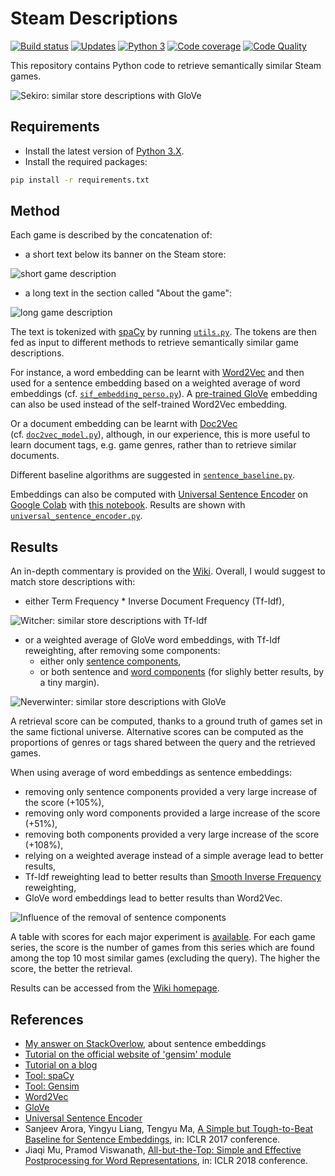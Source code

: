 # Steam Descriptions

[![Build status][build-image]][build]
[![Updates][dependency-image]][pyup]
[![Python 3][python3-image]][pyup]
[![Code coverage][codecov-image]][codecov]
[![Code Quality][codacy-image]][codacy]

This repository contains Python code to retrieve semantically similar Steam games.

![Sekiro: similar store descriptions with GloVe](https://github.com/woctezuma/steam-descriptions/wiki/img/fuUtQ5Z.jpg)

## Requirements

-   Install the latest version of [Python 3.X](https://www.python.org/downloads/).
-   Install the required packages:

```bash
pip install -r requirements.txt
```

## Method

Each game is described by the concatenation of:
 
-   a short text below its banner on the Steam store:

![short game description](https://i.imgur.com/qSiN3Hh.png)

-   a long text in the section called "About the game":

![long game description](https://i.imgur.com/zpLKiqh.png)

The text is tokenized with [spaCy](https://spacy.io/) by running [`utils.py`](utils.py).
The tokens are then fed as input to different methods to retrieve semantically similar game descriptions.

For instance, a word embedding can be learnt with [Word2Vec](https://en.wikipedia.org/wiki/Word2vec) and then used for a
sentence embedding based on a weighted average of word embeddings (cf. [`sif_embedding_perso.py`](sif_embedding_perso.py)).
A [pre-trained GloVe](https://spacy.io/models/en#section-en_vectors_web_lg) embedding can also be used instead of the self-trained Word2Vec embedding.

Or a document embedding can be learnt with [Doc2Vec](https://radimrehurek.com/gensim/models/doc2vec.html) (cf. [`doc2vec_model.py`](doc2vec_model.py)), although, in
our experience, this is more useful to learn document tags, e.g. game genres, rather than to retrieve similar documents.

Different baseline algorithms are suggested in [`sentence_baseline.py`](sentence_baseline.py).

Embeddings can also be computed with [Universal Sentence Encoder](https://tfhub.dev/google/universal-sentence-encoder/2) on [Google Colab](https://colab.research.google.com/) with [this notebook](universal_sentence_encoder.ipynb).
Results are shown with [`universal_sentence_encoder.py`](universal_sentence_encoder.py). 

## Results

An in-depth commentary is provided on the [Wiki](https://github.com/woctezuma/steam-descriptions/wiki/Commentary).
Overall, I would suggest to match store descriptions with:
-   either Term Frequency * Inverse Document Frequency (Tf-Idf),

![Witcher: similar store descriptions with Tf-Idf](https://github.com/woctezuma/steam-descriptions/wiki/img/fH7gjaS.png)

-   or a weighted average of GloVe word embeddings, with Tf-Idf reweighting, after removing some components:
    - either only [sentence components](https://openreview.net/forum?id=SyK00v5xx),
    - or both sentence and [word components](https://arxiv.org/abs/1702.01417) (for slighly better results, by a tiny margin).

![Neverwinter: similar store descriptions with GloVe](https://github.com/woctezuma/steam-descriptions/wiki/img/PYzT6ol.png)

A retrieval score can be computed, thanks to a ground truth of games set in the same fictional universe.
Alternative scores can be computed as the proportions of genres or tags shared between the query and the retrieved games.

When using average of word embeddings as sentence embeddings:
-   removing only sentence components provided a very large increase of the score (+105%),
-   removing only word components provided a large increase of the score (+51%),
-   removing both components provided a very large increase of the score (+108%),
-   relying on a weighted average instead of a simple average lead to better results,
-   Tf-Idf reweighting lead to better results than [Smooth Inverse Frequency](https://openreview.net/forum?id=SyK00v5xx) reweighting,
-   GloVe word embeddings lead to better results than Word2Vec.

![Influence of the removal of sentence components](https://github.com/woctezuma/steam-descriptions/wiki/img/plot.png)

A table with scores for each major experiment is [available](https://github.com/woctezuma/steam-descriptions/wiki/steam_descriptions).
For each game series, the score is the number of games from this series which are found among the top 10 most similar games (excluding the query). The higher the score, the better the retrieval.

Results can be accessed from the [Wiki homepage](https://github.com/woctezuma/steam-descriptions/wiki/).

## References

-   [My answer on StackOverlow](https://stackoverflow.com/a/54330582/), about sentence embeddings
-   [Tutorial on the official website of 'gensim' module](https://radimrehurek.com/gensim/models/word2vec.html)
-   [Tutorial on a blog](http://kavita-ganesan.com/gensim-word2vec-tutorial-starter-code/)
-   [Tool: spaCy](https://spacy.io/)
-   [Tool: Gensim](https://radimrehurek.com/gensim/)
-   [Word2Vec](https://en.wikipedia.org/wiki/Word2vec)
-   [GloVe](https://github.com/stanfordnlp/GloVe)
-   [Universal Sentence Encoder](https://tfhub.dev/google/universal-sentence-encoder/2)
-   Sanjeev Arora, Yingyu Liang, Tengyu Ma, [A Simple but Tough-to-Beat Baseline for Sentence Embeddings](https://openreview.net/forum?id=SyK00v5xx), in: ICLR 2017 conference.
-   Jiaqi Mu, Pramod Viswanath, [All-but-the-Top: Simple and Effective Postprocessing for Word Representations](https://openreview.net/forum?id=HkuGJ3kCb), in: ICLR 2018 conference.

<!-- Definitions -->

[build]: <https://travis-ci.org/woctezuma/steam-descriptions>
[build-image]: <https://travis-ci.org/woctezuma/steam-descriptions.svg?branch=master>

[pyup]: <https://pyup.io/repos/github/woctezuma/steam-descriptions/>
[dependency-image]: <https://pyup.io/repos/github/woctezuma/steam-descriptions/shield.svg>
[python3-image]: <https://pyup.io/repos/github/woctezuma/steam-descriptions/python-3-shield.svg>

[codecov]: <https://codecov.io/gh/woctezuma/steam-descriptions>
[codecov-image]: <https://codecov.io/gh/woctezuma/steam-descriptions/branch/master/graph/badge.svg>

[codacy]: <https://www.codacy.com/app/woctezuma/steam-descriptions>
[codacy-image]: <https://api.codacy.com/project/badge/Grade/710292a19eff45e08a53e8b0028e02d4>
